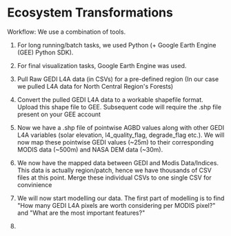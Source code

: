 # Ecosystem Transformations

Workflow:
We use a combination of tools. 
1. For long running/batch tasks, we used Python (+ Google Earth Engine (GEE) Python SDK). 
2. For final visualization tasks, Google Earth Engine was used.


1. Pull Raw GEDI L4A data (in CSVs) for a pre-defined region (In our case we pulled L4A data for North Central Region's Forests)
2. Convert the pulled GEDI L4A data to a workable shapefile format. Upload this shape file to GEE. Subsequent code will require the .shp file present on your GEE account
3. Now we have a .shp file of pointwise AGBD values along with other GEDI L4A variables (solar elevation, l4_quality_flag, degrade_flag etc.). We will now map these pointwise GEDI values (~25m) to their corresponding MODIS data (~500m) and NASA DEM data (~30m). 
4. We now have the mapped data between GEDI and Modis Data/Indices. This data is actually region/patch, hence we have thousands of CSV files at this point. Merge these individual CSVs to one single CSV for convinience
5. We will now start modelling our data. The first part of modelling is to find "How many GEDI L4A pixels are worth considering per MODIS pixel?" and "What are the most important features?"
6. 
